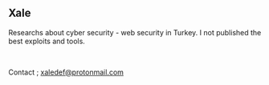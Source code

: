 ## Xale 
Researchs about cyber security - web security in Turkey. I not published the best exploits and tools.

<br>

Contact ; xaledef@protonmail.com
